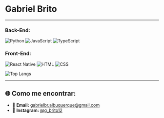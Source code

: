 # Gabriel Brito  
---

### Back-End:
![Python](https://img.shields.io/badge/-Python-3776AB?logo=python&logoColor=white&style=flat)
![JavaScript](https://img.shields.io/badge/-JavaScript-F7DF1E?logo=javascript&logoColor=black&style=flat)
![TypeScript](https://img.shields.io/badge/-TypeScript-3178C6?logo=typescript&logoColor=white&style=flat)

### Front-End:
![React Native](https://img.shields.io/badge/-React%20Native-61DAFB?logo=react&logoColor=black&style=flat)
![HTML](https://img.shields.io/badge/-HTML5-E34F26?logo=html5&logoColor=white&style=flat)
![CSS](https://img.shields.io/badge/-CSS3-1572B6?logo=css3&logoColor=white&style=flat)

![Top Langs](https://github-readme-stats.vercel.app/api/top-langs/?username=gabrielbrito01&layout=compact&theme=radical)

---

## 🌐 Como me encontrar:
- 📧 **Email:** [gabrielbr.albuquerque@gmail.com](mailto:gabrielbr.albuquerque@gmail.com)
- 📸 **Instagram:** [@g_brito12](https://instagram.com/g_brito12)

